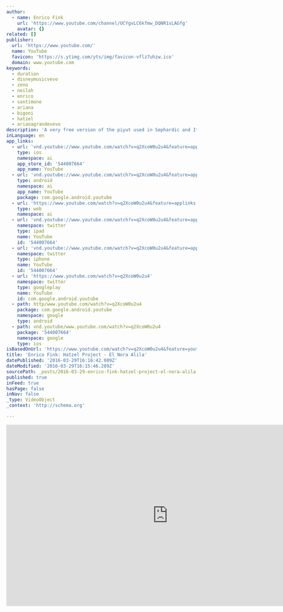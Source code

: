 ```yaml
---
author:
  - name: Enrico Fink
    url: 'https://www.youtube.com/channel/UCYgvLC6kfmw_DQNR1sLAGfg'
    avatar: {}
related: []
publisher:
  url: 'https://www.youtube.com/'
  name: YouTube
  favicon: 'https://s.ytimg.com/yts/img/favicon-vflz7uhzw.ico'
  domain: www.youtube.com
keywords:
  - duration
  - disneymusicvevo
  - zeno
  - neilah
  - enrico
  - santimone
  - ariana
  - bigoni
  - hatzel
  - arianagrandevevo
description: 'A very free version of the piyut used in Sephardic and Italian tradition to introduce the final part of the Yom Kippur service, Neilah. Live and unedited; summer 2015, Bologna, Jewish Museum. The Hatzel Project: Enrico Fink; Zeno De Rossi; Gabriele Coen; Alfonso Santimone; Francesco Bigoni. x'
inLanguage: en
app_links:
  - url: 'vnd.youtube://www.youtube.com/watch?v=q2XcoW0u2u4&feature=applinks'
    type: ios
    namespace: ai
    app_store_id: '544007664'
    app_name: YouTube
  - url: 'vnd.youtube://www.youtube.com/watch?v=q2XcoW0u2u4&feature=applinks'
    type: android
    namespace: ai
    app_name: YouTube
    package: com.google.android.youtube
  - url: 'https://www.youtube.com/watch?v=q2XcoW0u2u4&feature=applinks'
    type: web
    namespace: ai
  - url: 'vnd.youtube://www.youtube.com/watch?v=q2XcoW0u2u4&feature=applinks'
    namespace: twitter
    type: ipad
    name: YouTube
    id: '544007664'
  - url: 'vnd.youtube://www.youtube.com/watch?v=q2XcoW0u2u4&feature=applinks'
    namespace: twitter
    type: iphone
    name: YouTube
    id: '544007664'
  - url: 'https://www.youtube.com/watch?v=q2XcoW0u2u4'
    namespace: twitter
    type: googleplay
    name: YouTube
    id: com.google.android.youtube
  - path: http/www.youtube.com/watch?v=q2XcoW0u2u4
    package: com.google.android.youtube
    namespace: google
    type: android
  - path: vnd.youtube/www.youtube.com/watch?v=q2XcoW0u2u4
    package: '544007664'
    namespace: google
    type: ios
isBasedOnUrl: 'https://www.youtube.com/watch?v=q2XcoW0u2u4&feature=youtu.be'
title: 'Enrico Fink: Hatzel Project - El Nora Alila'
datePublished: '2016-03-29T16:16:42.089Z'
dateModified: '2016-03-29T16:15:46.289Z'
sourcePath: _posts/2016-03-29-enrico-fink-hatzel-project-el-nora-alila.md
published: true
inFeed: true
hasPage: false
inNav: false
_type: VideoObject
_context: 'http://schema.org'

---
```

<iframe src="https://cdn.embedly.com/widgets/media.html?src=https%3A%2F%2Fwww.youtube.com%2Fembed%2Fq2XcoW0u2u4%3Ffeature%3Doembed&amp;url=https%3A%2F%2Fwww.youtube.com%2Fwatch%3Fv%3Dq2XcoW0u2u4%26feature%3Dyoutu.be&amp;image=https%3A%2F%2Fi.ytimg.com%2Fvi%2Fq2XcoW0u2u4%2Fhqdefault.jpg&amp;key=b7d04c9b404c499eba89ee7072e1c4f7&amp;type=text%2Fhtml&amp;schema=youtube" width="854" height="480" scrolling="no" frameborder="0" allowfullscreen="allowfullscreen" style=""></iframe>